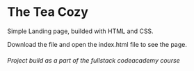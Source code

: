 # The Tea Cozy

Simple Landing page, builded with HTML and CSS.

Download the file and open the index.html file to see the page.



###### Project build as a part of the fullstack codeacademy course
